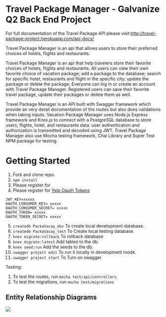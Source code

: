 # Travel Package Manager - Galvanize Q2 Back End Project

For full documentation of the Travel Package API please visit:http://travel-package-project.herokuapp.com/api-docs/

Travel Package Manager is an api that allows users to store their preferred choices of hotels, flights and restaurants.

Travel Package Manager is an api that help travelers store their favorite choices of hotels, flights and restaurants.
All users can view their own favorite choice of vacation package; add a package to the database; search for specific hotel, restaurants and flight in the specific city; update the package or delete the package; Everyone can log in or create an account with Travel Package Manager. Registered users can save their favorite travel package, update their packages or delete them as well.


Travel Package Manager is an API built with Swagger framework which provide an very detail documentation of the routes but also does validations when taking inputs. Vacation Package Manager uses Node.js Express framework and Knex.js to connect with a PostgreSQL database to store users, flights, hotel, and restaurants data. user authentication and authorization is transmitted and decoded using JWT. Travel Package Manager also use Mocha testing framework, Chai Library and Super Test NPM package for testing.

# Getting Started
1. Fork and clone repo.
2. `npm install`
3. Please register for
4. Please register for [Yelp Oauth Tokens](`https://www.yelp.com/developers/v3/manage_app`)
```
JWT_KEY=xxxxx
OAUTH_CONSUMER_KEY= xxxxx
OAUTH_CONSUMER_SECRET= xxxxx
OAUTH_TOKEN= xxxxx
OAUTH_TOKEN_SECRET= xxxxx
```
5. `createdb PackaVacay_dev` To create local development database.
6. `createdb PackaVacay_test` To Create local testing database.
7. `knex migrate:rollback` To rollback database
8. `knex migrate:latest` Add tables to the db.
9. `knex seed:run` Add the seeds to the db.
10. `swagger project edit` To run it locally in development mode.
11. `swagger project start` To Turn on swagger

Testing:
1. To test the routes, run `mocha test/api/controllers`
2. To test the migrations, run `mocha test/migrations`

Entity Relationship Diagrams
------------------------------------------------------
![](https://postimg.org/image/jezqwq68z/)
